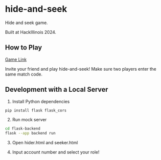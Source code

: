 # hide-and-seek

Hide and seek game.

Built at HackIllinois 2024.

## How to Play

[Game Link](https://bluerose73.github.io/hide-and-seek/)

Invite your friend and play hide-and-seek! Make sure two players enter the same match code.

## Development with a Local Server

1. Install Python dependencies

```bash
pip install flask flask_cors
```

2. Run mock server

```bash
cd flask-backend
flask --app backend run
```

3. Open hider.html and seeker.html

4. Input account number and select your role!